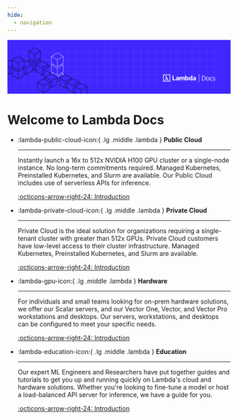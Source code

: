 ```yaml
---
hide:
  - navigation
---
```


![Homepage](assets/images/lambda/homepage-image-2.png)

# Welcome to Lambda Docs

<div class="grid cards" markdown>

-   :lambda-public-cloud-icon:{ .lg .middle .lambda } **Public Cloud**

    ---

    Instantly launch a 16x to 512x NVIDIA H100 GPU cluster or a single-node
    instance. No long-term commitments required. Managed Kubernetes,
    Preinstalled Kubernetes, and Slurm are available. Our Public Cloud
    includes use of serverless APIs for inference.

    [:octicons-arrow-right-24: Introduction](public-cloud/index.md)

-   :lambda-private-cloud-icon:{ .lg .middle .lambda } **Private Cloud**

    ---

    Private Cloud is the ideal solution for organizations requiring a
    single-tenant cluster with greater than 512x GPUs. Private Cloud customers
    have low-level access to their cluster infrastructure. Managed Kubernetes,
    Preinstalled Kubernetes, and Slurm are available.

    [:octicons-arrow-right-24: Introduction](private-cloud/index.md)

-   :lambda-gpu-icon:{ .lg .middle .lambda } **Hardware**

    ---

    For individuals and small teams looking for on-prem hardware solutions, we
    offer our Scalar servers, and our Vector One, Vector, and Vector Pro
    workstations and desktops. Our servers, workstations, and desktops can be
    configured to meet your specific needs.

    [:octicons-arrow-right-24: Introduction](hardware/index.md)

-   :lambda-education-icon:{ .lg .middle .lambda } **Education**

    ---

    Our expert ML Engineers and Researchers have put together guides and
    tutorials to get you up and running quickly on Lambda's cloud and hardware
    solutions. Whether you're looking to fine-tune a model or host a
    load-balanced API server for inference, we have a guide for you.

    [:octicons-arrow-right-24: Introduction](education/index.md)

</div>

<style>
    .ll-card-wrapper > a,
    .ll-card-wrapper > a:hover {
        all: unset;
        cursor: pointer;
    }
</style>

<script>
    function makeCardsClickable() {
        let cards = document.querySelector('.cards').querySelectorAll('li');
        for (let i = 0; i < cards.length; i++) {
            // Get card content
            let link = cards[i].querySelector('a').href;
            let content = cards[i].innerHTML;

            // Wrap card content
            let a = document.createElement('a');
            let span = document.createElement('span');
            a.href = link;
            a.innerHTML = content;
            span.className = 'll-card-wrapper';
            span.appendChild(a);

            // Replace old content with wrapped content
            cards[i].innerHTML = '';
            cards[i].appendChild(span);
        }
    }
    document.addEventListener('DOMContentLoaded', (e) => {
        makeCardsClickable();
    })
</script>

